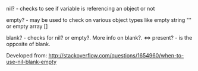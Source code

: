 nil? - checks to see if variable is referencing an object or not

empty? - may be used to check on various object types like empty string "" or empty array []

blank? - checks for nil? or empty?. More info on blank?. <=>
present? - is the opposite of blank.

Developed from: http://stackoverflow.com/questions/1654960/when-to-use-nil-blank-empty
